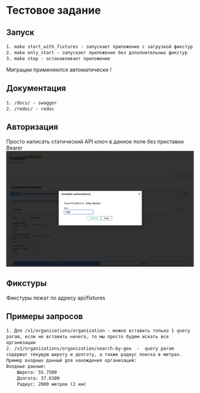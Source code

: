 # Тестовое задание 
## Запуск 
    1. make start_with_fixtures - запускает приложение с загрузкой фикстур
    2. make only_start - запускает приложение без дополнительных фикстур 
    3. make stop - останавливает приложение
Миграции применяются автоматически !
## Документация 
    1. /docs/ - swagger 
    2. /redoc/ - redoc 
## Авторизация 
Просто написать статический API ключ в данное поле без приставки Bearer 
![alt text](image.png)
## Фикстуры 
Фикстуры лежат по адресу api/fixtures
## Примеры запросов 
    1. Для /v1/organizations/organization - можно вставить только 1 query param, если не вставить ничего, то мы просто будем искать все организации 
    2. /v1/organizations/organization/search-by-geo  -  query param содержат текущую широту и долготу, а также радиус поиска в метрах. Пример входных данный для нахождения организаций:
    Входные данные:
        Широта: 55.7500
        Долгота: 37.6100
        Радиус: 2000 метров (2 км)


